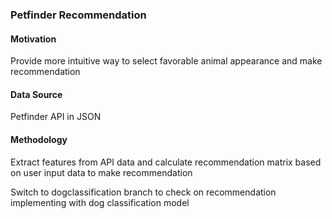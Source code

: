 <h3>Petfinder Recommendation</h3>
<p>
  <h4>Motivation</h4>
  Provide more intuitive way to select favorable animal appearance and make recommendation
</p>

<h4>Data Source</h4>
<p>Petfinder API in JSON</p>

<h4>Methodology</h4>
<p>
  Extract features from API data and calculate recommendation matrix based on user input data
  to make recommendation
</p>

Switch to dogclassification branch to check on recommendation implementing with dog classification model
